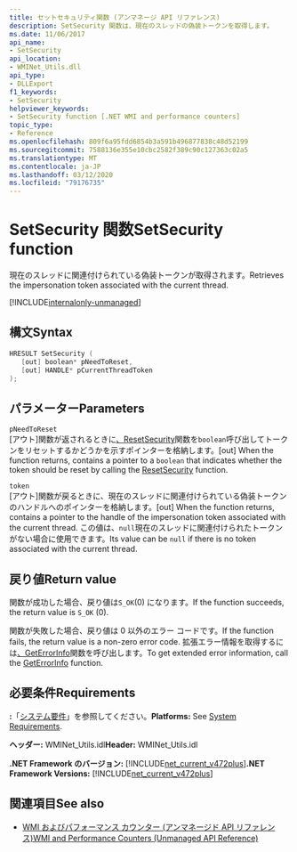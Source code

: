 ```yaml
---
title: セットセキュリティ関数 (アンマネージ API リファレンス)
description: SetSecurity 関数は、現在のスレッドの偽装トークンを取得します。
ms.date: 11/06/2017
api_name:
- SetSecurity
api_location:
- WMINet_Utils.dll
api_type:
- DLLExport
f1_keywords:
- SetSecurity
helpviewer_keywords:
- SetSecurity function [.NET WMI and performance counters]
topic_type:
- Reference
ms.openlocfilehash: 809f6a95fdd6854b3a591b496877838c48d52199
ms.sourcegitcommit: 7588136e355e10cbc2582f389c90c127363c02a5
ms.translationtype: MT
ms.contentlocale: ja-JP
ms.lasthandoff: 03/12/2020
ms.locfileid: "79176735"
---
```

# <a name="setsecurity-function"></a><span data-ttu-id="b22ef-103">SetSecurity 関数</span><span class="sxs-lookup"><span data-stu-id="b22ef-103">SetSecurity function</span></span>

<span data-ttu-id="b22ef-104">現在のスレッドに関連付けられている偽装トークンが取得されます。</span><span class="sxs-lookup"><span data-stu-id="b22ef-104">Retrieves the impersonation token associated with the current thread.</span></span>

[!INCLUDE[internalonly-unmanaged](../../../../includes/internalonly-unmanaged.md)]

## <a name="syntax"></a><span data-ttu-id="b22ef-105">構文</span><span class="sxs-lookup"><span data-stu-id="b22ef-105">Syntax</span></span>

```cpp
HRESULT SetSecurity (
   [out] boolean* pNeedToReset,
   [out] HANDLE* pCurrentThreadToken
);
```

## <a name="parameters"></a><span data-ttu-id="b22ef-106">パラメーター</span><span class="sxs-lookup"><span data-stu-id="b22ef-106">Parameters</span></span>

`pNeedToReset`\
<span data-ttu-id="b22ef-107">[アウト]関数が返されるときに[、ResetSecurity](resetsecurity.md)関数を`boolean`呼び出してトークンをリセットするかどうかを示すポインターを格納します。</span><span class="sxs-lookup"><span data-stu-id="b22ef-107">[out] When the function returns, contains a pointer to a `boolean` that indicates whether the token should be reset by calling the [ResetSecurity](resetsecurity.md) function.</span></span>

`token`\
<span data-ttu-id="b22ef-108">[アウト]関数が戻るときに、現在のスレッドに関連付けられている偽装トークンのハンドルへのポインターを格納します。</span><span class="sxs-lookup"><span data-stu-id="b22ef-108">[out] When the function returns, contains a pointer to the handle of the impersonation token associated with the current thread.</span></span> <span data-ttu-id="b22ef-109">この値は、`null`現在のスレッドに関連付けられたトークンがない場合に使用できます。</span><span class="sxs-lookup"><span data-stu-id="b22ef-109">Its value can be `null` if there is no token associated with the current thread.</span></span>

## <a name="return-value"></a><span data-ttu-id="b22ef-110">戻り値</span><span class="sxs-lookup"><span data-stu-id="b22ef-110">Return value</span></span>

<span data-ttu-id="b22ef-111">関数が成功した場合、戻り値は`S_OK`(0) になります。</span><span class="sxs-lookup"><span data-stu-id="b22ef-111">If the function succeeds, the return value is `S_OK` (0).</span></span>

<span data-ttu-id="b22ef-112">関数が失敗した場合、戻り値は 0 以外のエラー コードです。</span><span class="sxs-lookup"><span data-stu-id="b22ef-112">If the function fails, the return value is a non-zero error code.</span></span> <span data-ttu-id="b22ef-113">拡張エラー情報を取得するには[、GetErrorInfo](geterrorinfo.md)関数を呼び出します。</span><span class="sxs-lookup"><span data-stu-id="b22ef-113">To get extended error information, call the [GetErrorInfo](geterrorinfo.md) function.</span></span>

## <a name="requirements"></a><span data-ttu-id="b22ef-114">必要条件</span><span class="sxs-lookup"><span data-stu-id="b22ef-114">Requirements</span></span>

 <span data-ttu-id="b22ef-115">**:**「[システム要件](../../get-started/system-requirements.md)」を参照してください。</span><span class="sxs-lookup"><span data-stu-id="b22ef-115">**Platforms:** See [System Requirements](../../get-started/system-requirements.md).</span></span>

 <span data-ttu-id="b22ef-116">**ヘッダー:** WMINet_Utils.idl</span><span class="sxs-lookup"><span data-stu-id="b22ef-116">**Header:** WMINet_Utils.idl</span></span>

 <span data-ttu-id="b22ef-117">**.NET Framework のバージョン:** [!INCLUDE[net_current_v472plus](../../../../includes/net-current-v472plus.md)]</span><span class="sxs-lookup"><span data-stu-id="b22ef-117">**.NET Framework Versions:** [!INCLUDE[net_current_v472plus](../../../../includes/net-current-v472plus.md)]</span></span>

## <a name="see-also"></a><span data-ttu-id="b22ef-118">関連項目</span><span class="sxs-lookup"><span data-stu-id="b22ef-118">See also</span></span>

- [<span data-ttu-id="b22ef-119">WMI およびパフォーマンス カウンター (アンマネージド API リファレンス)</span><span class="sxs-lookup"><span data-stu-id="b22ef-119">WMI and Performance Counters (Unmanaged API Reference)</span></span>](index.md)
